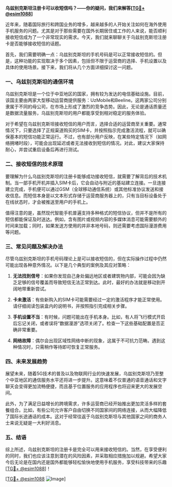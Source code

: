 **乌兹别克斯坦注册卡可以收短信吗？——你的疑问，我们来解答[[TG💪+ @esim1088](https://t.me/s/esim1088)]**

近年来，随着国际旅行和跨国业务的增多，越来越多的人开始关注如何在海外使用手机服务的问题。尤其是对于那些需要在国外长期居住或工作的人来说，能否顺利接收短信成为了一个非常现实的需求。今天，我们就来聊聊关于乌兹别克斯坦注册卡是否能够接收短信的话题。

首先，我们需要明确一点：乌兹别克斯坦的手机号码是可以正常接收短信的。但是，这种功能的实现取决于多个因素，包括但不限于运营商的选择、手机设置以及具体的使用场景。接下来，我们将从几个方面详细探讨这一问题。

### 一、乌兹别克斯坦的通信环境

乌兹别克斯坦是一个位于中亚地区的国家，拥有较为发达的电信基础设施。目前，该国主要由两家大型移动运营商提供服务：UzMobile和Beeline。这两家公司分别隶属于不同的母公司，在市场上形成了激烈的竞争态势。因此，无论是通话质量还是数据流量服务，乌兹别克斯坦的用户都能享受到相对稳定的服务体验。

对于希望在乌兹别克斯坦接收短信的用户而言，选择合适的运营商至关重要。通常情况下，只要选择了正规渠道购买的SIM卡，并按照指示完成激活流程，就可以确保基本的短信功能正常运行。不过，也有部分用户反映，在某些特定情况下（如网络拥堵时段），可能会出现延迟或者无法接收到短信的情况。对此，建议大家保持耐心，并尝试重启设备后再进行测试。

### 二、接收短信的技术原理

要理解为什么乌兹别克斯坦的注册卡能够成功接收短信，就需要了解背后的技术机制。当一部手机开机并插入SIM卡后，它会自动与附近的基站建立连接。一旦连接建立完成，手机便可以通过GSM（全球移动通信系统）或其他标准协议发送和接收信息。而短信本身是以文本形式存储于运营商服务器上的，只有当目标设备处于在线状态时，才会被推送至用户的手机上。

值得注意的是，虽然现代智能手机普遍支持多种格式的短信协议，但并不是所有的短信都能保证及时送达。例如，含有图片或视频内容的多媒体消息可能需要额外的时间来加载；同时，如果发送方使用的并非本地号码，则还需要考虑国际漫游费用等问题。

### 三、常见问题及解决办法

尽管乌兹别克斯坦的手机号码理论上是可以接收短信的，但在实际操作过程中仍然可能出现各种意外情况。以下是几个典型的案例及其应对策略：

1. **无法找到信号**：如果你发现自己身处偏远地区或者建筑物内部，可能会因为缺乏足够的信号覆盖而导致短信无法正常到达。此时，最好的办法就是移动到开阔地带重新尝试。
   
2. **卡未激活**：有些新购入的SIM卡可能需要经过一定的激活程序才能正常使用。请仔细阅读包装盒内的说明书，并按照指引完成相关步骤。

3. **手机设置不当**：有时候，问题可能出在手机本身。比如，有人将飞行模式开启后忘记关闭，或者误将“数据漫游”选项关闭了。检查一下这些基础配置是否正确非常重要。

4. **网络故障**：偶尔会出现区域性网络中断的现象，这属于不可抗力范畴。遇到这种情况时，只需稍作等待即可恢复正常服务。

### 四、未来发展趋势

展望未来，随着5G技术的普及以及物联网行业的快速发展，乌兹别克斯坦乃至整个中亚地区的通信服务水平还将进一步提升。这意味着不仅普通的语音通话和文字聊天会变得更加流畅便捷，而且基于位置服务的应用程序也将迎来更大的发展空间。

此外，为了满足日益增长的跨境需求，许多运营商已经开始推出更加灵活多样的套餐组合。比如，有些公司允许客户自由切换不同国家间的网络连接，从而大幅降低了国际长途通话的成本。这对于经常往返于乌兹别克斯坦与其他国家之间的商务人士来说无疑是一大利好消息。

### 五、结语

综上所述，乌兹别克斯坦的注册卡是完全可以用来接收短信的。当然，在享受便利的同时，我们也应该注意到潜在的风险因素，并采取相应措施加以规避。希望大家今后无论是在国内还是国外都能够轻松愉快地使用手机服务，享受科技带来的乐趣[[TG💪+ @esim1088](https://t.me/s/esim1088)]！

[[TG💪+ @esim1088](https://t.me/s/esim1088) ![Image](https://i.postimg.cc/4NQfJmqS/Snipaste-2025-05-13-00-14-12.png)]